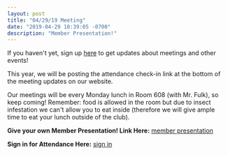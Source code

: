 ```yaml
---
layout: post
title: "04/29/19 Meeting"
date: "2019-04-29 10:39:05 -0700"
description: "Member Presentation!"
---
```


If you haven't yet, sign up [here](https://docs.google.com/forms/d/e/1FAIpQLScqeJtI9uLbAoQAw8n1b29hMcaqTm-Pf8CvlNiwOucu6s2ydA/viewform) to get updates about meetings and other events!

This year, we will be posting the attendance check-in link at the bottom of the meeting updates on our website. 

Our meetings will be every Monday lunch in Room 608 (with Mr. Fulk), so keep coming! Remember: food is allowed in the room but due to insect infestation we can't allow you to eat inside (therefore we will give ample time to eat your lunch outside of the club).

**Give your own Member Presentation! Link Here:** [member presentation](http://tinyurl.com/lynbrook-cs-member)

**Sign in for Attendance Here:** [sign in](http://tinyurl.com/lhscs0429)
